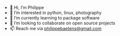 - 👋 Hi, I’m Philippe
- 👀 I’m interested in python, linux, photography
- 🌱 I’m currently learning to package software
- 💞️ I’m looking to collaborate on open source projects
- 📫 Reach me via philippebaetens@gmail.com

<!---
fiepfiep/fiepfiep is a ✨ special ✨ repository because its `README.md` (this file) appears on your GitHub profile.
You can click the Preview link to take a look at your changes.
--->
